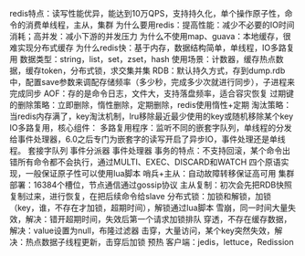 redis特点：读写性能优异，能达到10万QPS，支持持久化，单个操作原子性，命令的消费单线程，主从，集群
为什么要用redis：提高性能：减少不必要的IO时间消耗；高并发：减小下游的并发压力
为什么不使用map、guava：本地缓存，很难实现分布式缓存
为什么redis快：基于内存，数据结构简单，单线程，IO多路复用
数据类型：string，list，set，zset，hash
使用场景：计数器，缓存热点数据，缓存token，分布式锁，求交集并集
RDB：默认持久方式，存到dump.rdb中，配置save参数来调配存储频率（多少秒，完成多少次就进行同步），子进程来完成同步
AOF：存的是命令日志，文件大，支持落盘频率，适合容灾恢复
过期键的删除策略：立即删除，惰性删除，定期删除，redis使用惰性+定期
淘汰策略：当redis内存满了，key淘汰机制，lru移除最近最少使用的key或随机移除某个key
IO多路复用，核心组件：
多路复用程序：监听不同的嵌套字队列，单线程的分发给事件处理器，6.0之后专门为嵌套字的读写开启了异步IO，事件处理还是单线程。
套接字队列
事件分派器
事件处理器
事务的特点：不支持回滚，某个命令出错所有命令都不会执行，通过MULTI、EXEC、DISCARD和WATCH 四个原语实现，一般保证原子性可以使用lua脚本
哨兵+主从：自动故障转移保证高可用
集群部署：16384个槽位，节点通信通过gossip协议
主从复制：初次会先把RDB快照复制过来，进行恢复，在把后续命令给slave
分布式锁：加锁和解锁，加锁（key，谁，不存在才加锁，超期时间），解锁通过lua脚本
雪崩，同一时间大量失效，解决：错开超期时间，失效后第一个请求加锁排队
穿透，不存在缓存数据，解决：value设置为null，布隆过滤器
击穿，大量访问，某个key突然失效，解决：热点数据子线程更新，击穿后加锁
预热
客户端：jedis，lettuce，Redission